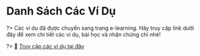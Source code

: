 <br>
<br>
<br>

# Danh Sách Các Ví Dụ

?> Các ví dụ đã được chuyển sang trang e-learning. Hãy truy cập link dưới đây để xem chi tiết các ví dụ, bài học và nhận chứng chỉ nhé!

?> 🔗 [Truy cập các ví dụ tại đây](https://elearning.chipstack.vn/course/view.php?id=2)
